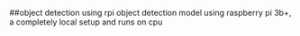 ##object detection using rpi
object detection model using raspberry pi 3b+, a completely local setup and runs on cpu
